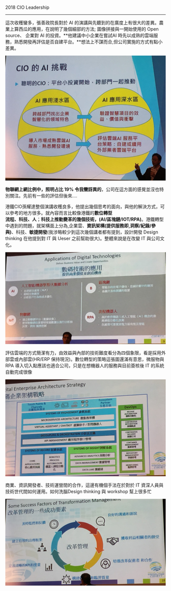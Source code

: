 2018 CIO Leadership

***

這次收穫蠻多，張善政院長對於 AI 的演講與先聽到的在廣度上有很大的差異。農業上算西瓜的應用，在說明了幾個細部的方法; 圖像拼接與一開始使用的 Open source、 企業對 AI 的投資。**他建議中小企業在嘗試AI 時先以成熟的雲端服務，熟悉開發再評估是否自建平台。**想法上不謀而合,但公司實施的方式有點小差異。

![AI](\img\CIO_AI.JPG)

**物聯網上網比例中，照明占比 19% 令我蠻訝異的**，公司在這方面的感覺並沒也特別關注。先前有一些的評估但後來....

港鐵CIO孫耀達整個演講收穫良多，他提出幾個思考的面向，與他的解決方式，可以參考的地方很多。就內容而言比較像港鐵的**數位轉型**<br>**流程、科技、人**；**科技上推動變革的幾個技術，(AI/區塊鏈/IOT/RPA)**。港鐵轉型中遇到的問題，就架構面上分為,企業雲、**資訊架構(提供服務即,洞察/紀錄/參與)**、科技、**敏捷開發**(我涉略較少到這次幾個講者都有提到，設計開發 Design thinking 在他提到對 IT 與 Ueser 之前幫助很大)。整體來說是在改變 IT 與公司文化。

![數位轉型](/img/TecChange.JPG)

評估雲端的方式簡潔有力，由效益與內部的技術難度看分為四個象限，看是採用外部雲或內部雲(HR/ERP 保持現況)。數位轉型的策略這張圖還滿有意思，微服物與RPA 導入切入點應該也適合公司，只是在想機器人的服務與目前簽核後 IT 的系統自動完成很像

![IT服務架構](\img\ITServiceArc.JPG)

商業、資訊開發者、技術運營間的合作，這邊有機個手法在於對於 IT 資深人員與技術世代間如何運用。如何洗腦Design thinking 與 workshop 幫上很多忙

![變革](\img\ChangeMan.JPG)
